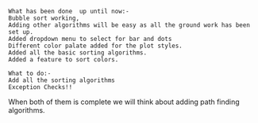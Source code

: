 	What has been done  up until now:-
	Bubble sort working,
	Adding other algorithms will be easy as all the ground work has been set up.
	Added dropdown menu to select for bar and dots
	Different color palate added for the plot styles.
	Added all the basic sorting algorithms.
	Added a feature to sort colors.
	
	What to do:- 
	Add all the sorting algorithms
	Exception Checks!!
	
    
  When both of them is complete we will think about adding path finding algorithms.
